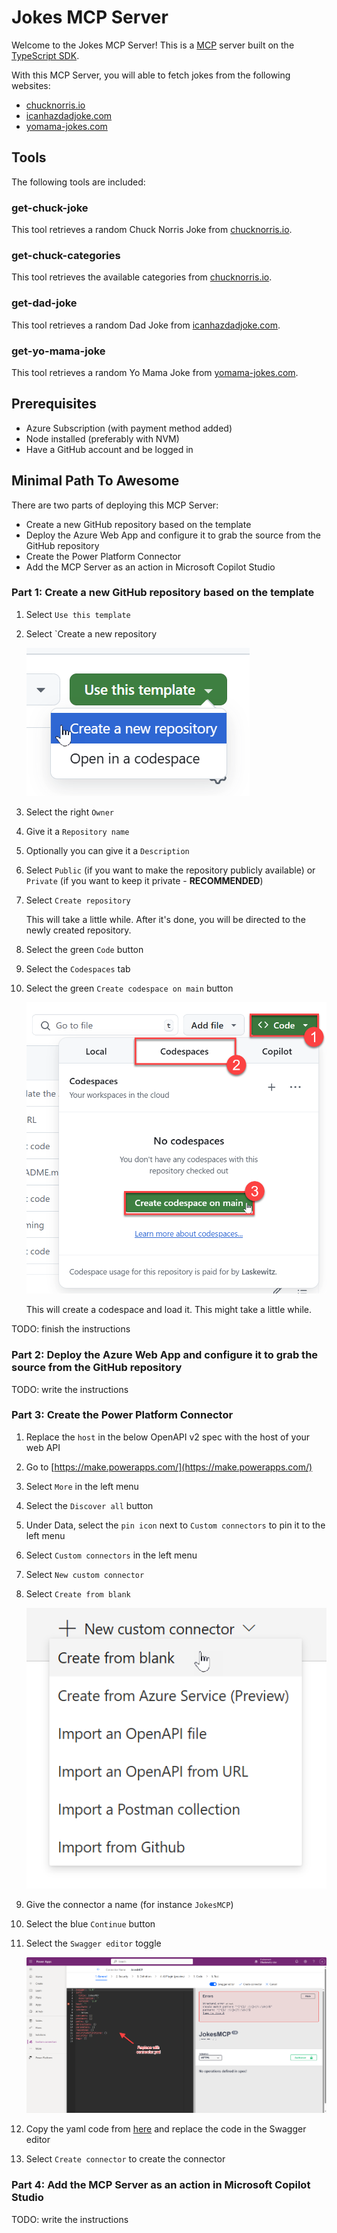 # Jokes MCP Server

Welcome to the Jokes MCP Server! This is a [MCP](https://modelcontextprotocol.io/introduction) server built on the [TypeScript SDK](https://github.com/modelcontextprotocol/csharp-sdk).

With this MCP Server, you will able to fetch jokes from the following websites:
- [chucknorris.io](https://api.chucknorris.io/)
- [icanhazdadjoke.com](https://icanhazdadjoke.com/)
- [yomama-jokes.com](https://www.yomama-jokes.com)

## Tools

The following tools are included:

### get-chuck-joke

This tool retrieves a random Chuck Norris Joke from [chucknorris.io](https://api.chucknorris.io/).

### get-chuck-categories

This tool retrieves the available categories from [chucknorris.io](https://api.chucknorris.io/).

### get-dad-joke

This tool retrieves a random Dad Joke from [icanhazdadjoke.com](https://icanhazdadjoke.com/).

### get-yo-mama-joke

This tool retrieves a random Yo Mama Joke from [yomama-jokes.com](https://www.yomama-jokes.com).

## Prerequisites

- Azure Subscription (with payment method added)
- Node installed (preferably with NVM)
- Have a GitHub account and be logged in

## Minimal Path To Awesome

There are two parts of deploying this MCP Server:

- Create a new GitHub repository based on the template
- Deploy the Azure Web App and configure it to grab the source from the GitHub repository
- Create the Power Platform Connector
- Add the MCP Server as an action in Microsoft Copilot Studio

### Part 1: Create a new GitHub repository based on the template

1. Select `Use this template`
1. Select `Create a new repository

    ![](./assets/usetemplate.png)

1. Select the right `Owner` 
1. Give it a `Repository name`
1. Optionally you can give it a `Description`
1. Select `Public` (if you want to make the repository publicly available) or `Private` (if you want to keep it private - **RECOMMENDED**)
1. Select `Create repository`

    This will take a little while. After it's done, you will be directed to the newly created repository.

1. Select the green `Code` button
1. Select the `Codespaces` tab
1. Select the green `Create codespace on main` button
 
    ![](./assets/createcodespace.png)

    This will create a codespace and load it. This might take a little while.

TODO: finish the instructions

### Part 2: Deploy the Azure Web App and configure it to grab the source from the GitHub repository

TODO: write the instructions

### Part 3: Create the Power Platform Connector

1. Replace the `host` in the below OpenAPI v2 spec with the host of your web API
1. Go to [https://make.powerapps.com/](https://make.powerapps.com/)
1. Select `More` in the left menu
1. Select the `Discover all` button
1. Under Data, select the `pin icon` next to `Custom connectors` to pin it to the left menu
1. Select `Custom connectors` in the left menu
1. Select `New custom connector`
1. Select `Create from blank`

    ![](./assets/newconnector.png)

1. Give the connector a name (for instance `JokesMCP`)
1. Select the blue `Continue` button
1. Select the `Swagger editor` toggle
 
    ![](./assets/swaggereditor.png)

1. Copy the yaml code from [here](./assets/connector.yml) and replace the code in the Swagger editor
1. Select `Create connector` to create the connector

### Part 4: Add the MCP Server as an action in Microsoft Copilot Studio

TODO: write the instructions
